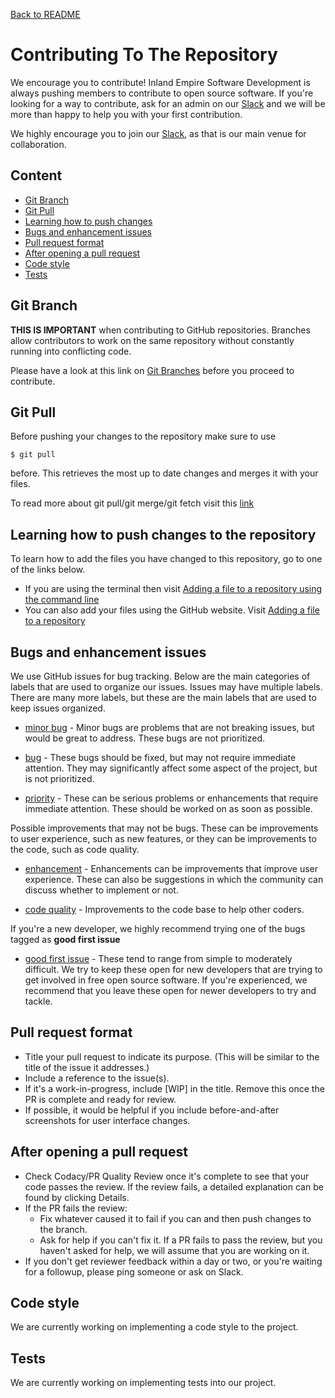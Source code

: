[Back to README](../README.md)

# **Contributing To The Repository**
<a name="contributing-to-the-project"></a>
We encourage you to contribute! Inland Empire Software Development is always pushing members to contribute to open source software. If you're looking for a way to contribute, ask for an admin on our [Slack](https://ie-sd.slack.com) and we will be more than happy to help you with your first contribution.

We highly encourage you to join our [Slack](https://ie-sd.slack.com), as that is our main venue for collaboration.

## **Content**
*   [Git Branch](#git-branch)
*   [Git Pull](#git-pull)
*   [Learning how to push changes](#learning-push)
*   [Bugs and enhancement issues](#bugs-and-issues)
*   [Pull request format](#pull-request-format)
*   [After opening a pull request](#after-pull-request)
*   [Code style](#code-style)
*   [Tests](#tests)
  
## **Git Branch**
<a name="git-branch"></a>
**THIS IS IMPORTANT** when contributing to GitHub repositories. Branches allow contributors to work on the same repository 
without constantly running into conflicting code.

Please have a look at this link on [Git Branches](https://www.atlassian.com/git/tutorials/using-branches)
before you proceed to contribute.
  
## **Git Pull**
<a name="git-pull"></a>
Before pushing your changes to the repository make sure to use 
```
$ git pull
```
before. This retrieves the most up to date changes and merges it with your files. 

To read more about git pull/git merge/git fetch visit this [link](https://help.github.com/articles/fetching-a-remote/)
  
## **Learning how to push changes to the repository**
<a name="learning-push"></a>
To learn how to add the files you have changed to this repository, go to one of the links below.
*   If you are using the terminal then visit [Adding a file to a repository using the command line](https://help.github.com/articles/adding-a-file-to-a-repository-using-the-command-line/)
*   You can also add your files using the GitHub website. Visit [Adding a file to a repository](https://help.github.com/articles/adding-a-file-to-a-repository/)  

## **Bugs and enhancement issues**
<a name="bugs-and-issues"></a>
We use GitHub issues for bug tracking. Below are the main categories of labels that are used to organize our issues. Issues may have multiple labels. There are many more labels, but these are the main labels that are used to keep issues organized.

*   [minor bug](https://github.com/inland-empire-software-development/landing/labels/minor%20bug) - Minor bugs are problems that are not breaking issues, but would be great to address. These bugs are not prioritized.

*   [bug](https://github.com/inland-empire-software-development/landing/labels/bug) - These bugs should be fixed, but may not require immediate attention. They may significantly affect some aspect of the project, but is not prioritized.

*   [priority](https://github.com/inland-empire-software-development/landing/labels/priority) - These can be serious problems or enhancements that require immediate attention. These should be worked on as soon as possible.

Possible improvements that may not be bugs. These can be improvements to user experience, such as new features, or they can be improvements to the code, such as code quality.

*   [enhancement](https://github.com/inland-empire-software-development/landing/labels/enhancement) - Enhancements can be improvements that improve user experience. These can also be suggestions in which the community can discuss whether to implement or not.

*   [code quality](https://github.com/inland-empire-software-development/landing/labels/code%20quality) - Improvements to the code base to help other coders.

If you're a new developer, we highly recommend trying one of the bugs tagged as **good first issue**

*   [good first issue](https://github.com/inland-empire-software-development/landing/labels/good%20first%20issue) - These tend to range from simple to moderately difficult. We try to keep these open for new developers that are trying to get involved in free open source software. If you're experienced, we recommend that you leave these open for newer developers to try and tackle.

## **Pull request format**
<a name="pull-request-format"></a>
*   Title your pull request to indicate its purpose. (This will be similar to the title of the issue it addresses.)
*   Include a reference to the issue(s).
*   If it's a work-in-progress, include [WIP] in the title. Remove this once the PR is complete and ready for review.
*   If possible, it would be helpful if you include before-and-after screenshots for user interface changes.

## **After opening a pull request**
<a name="after-pull-request"></a>
*   Check Codacy/PR Quality Review once it's complete to see that your code passes the review. If the review fails, a detailed explanation can be found by clicking Details.
*   If the PR fails the review:
    *   Fix whatever caused it to fail if you can and then push changes to the branch.
    *   Ask for help if you can't fix it. If a PR fails to pass the review, but you haven't asked for help, we will assume that you are working on it.
*   If you don't get reviewer feedback within a day or two, or you're waiting for a followup, please ping someone or ask on Slack.

## **Code style**
<a name="code-style"></a>
We are currently working on implementing a code style to the project. 

## **Tests**
<a name="tests"></a>
We are currently working on implementing tests into our project.
